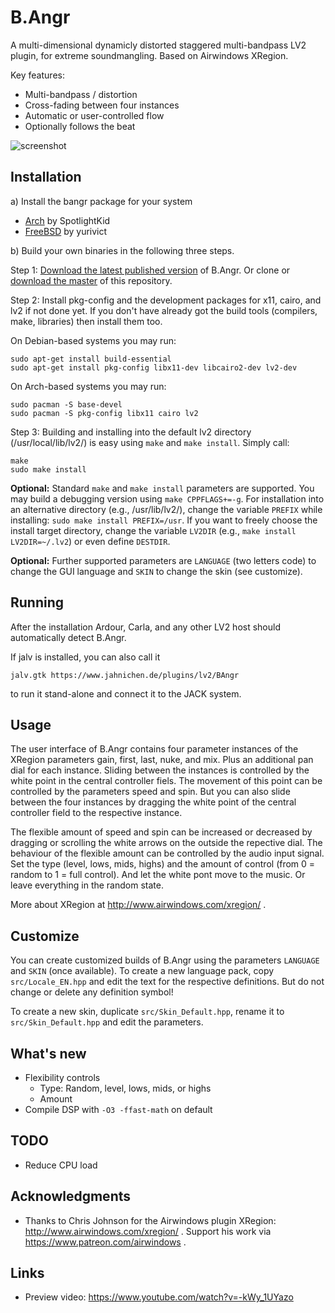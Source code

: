 # B.Angr
A multi-dimensional dynamicly distorted staggered multi-bandpass LV2 plugin, for extreme soundmangling.
Based on Airwindows XRegion.

Key features:
* Multi-bandpass / distortion
* Cross-fading between four instances
* Automatic or user-controlled flow
* Optionally follows the beat

![screenshot](https://raw.githubusercontent.com/sjaehn/BAngr/master/doc/screenshot.png "Screenshot from B.Angr")


## Installation

a) Install the bangr package for your system
* [Arch](https://aur.archlinux.org/packages/bangr.lv2-git) by SpotlightKid
* [FreeBSD](https://www.freshports.org/audio/bangr-lv2) by yurivict

b) Build your own binaries in the following three steps.

Step 1: [Download the latest published version](https://github.com/sjaehn/BAngr/releases) of B.Angr. 
Or clone or [download the master](https://github.com/sjaehn/BAngr/archive/master.zip) of this repository.

Step 2: Install pkg-config and the development packages for x11, cairo, and lv2 if not done yet. If you
don't have already got the build tools (compilers, make, libraries) then install them too.

On Debian-based systems you may run:
```
sudo apt-get install build-essential
sudo apt-get install pkg-config libx11-dev libcairo2-dev lv2-dev
```

On Arch-based systems you may run:
```
sudo pacman -S base-devel
sudo pacman -S pkg-config libx11 cairo lv2
```

Step 3: Building and installing into the default lv2 directory (/usr/local/lib/lv2/) is easy using `make` and
`make install`. Simply call:
```
make
sudo make install
```

**Optional:** Standard `make` and `make install` parameters are supported. You may build a debugging version using
`make CPPFLAGS+=-g`. For installation into an alternative directory (e.g., /usr/lib/lv2/), change the
variable `PREFIX` while installing: `sudo make install PREFIX=/usr`. If you want to freely choose the
install target directory, change the variable `LV2DIR` (e.g., `make install LV2DIR=~/.lv2`) or even define
`DESTDIR`.

**Optional:** Further supported parameters are `LANGUAGE` (two letters code) to change the GUI language and
`SKIN` to change the skin (see customize).


## Running

After the installation Ardour, Carla, and any other LV2 host should automatically detect B.Angr.

If jalv is installed, you can also call it

```
jalv.gtk https://www.jahnichen.de/plugins/lv2/BAngr
```

to run it stand-alone and connect it to the JACK system.


## Usage

The user interface of B.Angr contains four parameter instances of the XRegion parameters gain, 
first, last, nuke, and mix. Plus an additional pan dial for each instance. Sliding between the
instances is controlled by the white point in the central controller fiels. The movement of
this point can be controlled by the parameters speed and spin. But you can also slide between 
the four instances by dragging the white point of the central controller field to
the respective instance.

The flexible amount of speed and spin can be increased or decreased by dragging or scrolling
the white arrows on the outside the repective dial. The behaviour of the flexible amount can
be controlled by the audio input signal. Set the type (level, lows, mids, highs) and the amount 
of control (from 0 = random to 1 = full control). And let the white pont move to the music. 
Or leave everything in the random state.

More about XRegion at http://www.airwindows.com/xregion/ .


## Customize

You can create customized builds of B.Angr using the parameters `LANGUAGE` and `SKIN` (once
available). To create a new language pack, copy `src/Locale_EN.hpp` and edit
the text for the respective definitions. But do not change or delete any definition symbol!

To create a new skin, duplicate `src/Skin_Default.hpp`, rename it to `src/Skin_Default.hpp`
and edit the parameters.


## What's new

* Flexibility controls
  * Type: Random, level, lows, mids, or highs
  * Amount
* Compile DSP with `-O3 -ffast-math` on default


## TODO

* Reduce CPU load


## Acknowledgments

* Thanks to Chris Johnson for the Airwindows plugin XRegion: http://www.airwindows.com/xregion/ . 
Support his work via https://www.patreon.com/airwindows .


## Links

* Preview video: https://www.youtube.com/watch?v=-kWy_1UYazo
